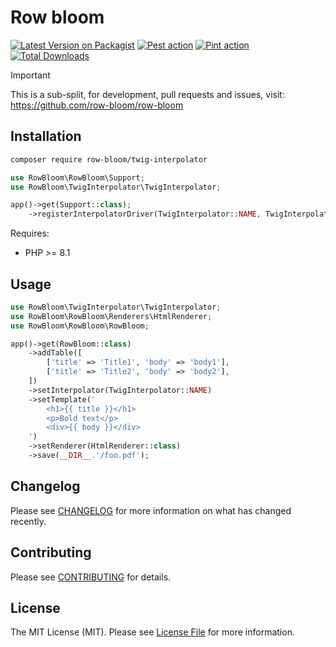 # Row bloom

[![Latest Version on Packagist](https://img.shields.io/packagist/v/row-bloom/twig-interpolator.svg?style=flat-square)](https://packagist.org/packages/row-bloom/twig-interpolator)
[![Pest action](https://img.shields.io/github/actions/workflow/status/row-bloom/row-bloom/run-tests.yml?branch=main&label=tests&style=flat-square)](https://github.com/row-bloom/row-bloom/actions?query=workflow%3Arun-tests+branch%3Amain)
[![Pint action](https://img.shields.io/github/actions/workflow/status/row-bloom/row-bloom/fix-php-code-style-issues.yml?branch=main&label=code%20style&style=flat-square)](https://github.com/row-bloom/row-bloom/actions?query=workflow%3A"Fix+PHP+code+style+issues"+branch%3Amain)
[![Total Downloads](https://img.shields.io/packagist/dt/row-bloom/twig-interpolator.svg?style=flat-square)](https://packagist.org/packages/row-bloom/twig-interpolator)

> [!IMPORTANT]
> This is a sub-split, for development, pull requests and issues, visit: <https://github.com/row-bloom/row-bloom>

## Installation

```bash
composer require row-bloom/twig-interpolator
```

```php
use RowBloom\RowBloom\Support;
use RowBloom\TwigInterpolator\TwigInterpolator;

app()->get(Support::class);
    ->registerInterpolatorDriver(TwigInterpolator::NAME, TwigInterpolator::class)
```

Requires:

- PHP >= 8.1

## Usage

```php
use RowBloom\TwigInterpolator\TwigInterpolator;
use RowBloom\RowBloom\Renderers\HtmlRenderer;
use RowBloom\RowBloom\RowBloom;

app()->get(RowBloom::class)
    ->addTable([
        ['title' => 'Title1', 'body' => 'body1'],
        ['title' => 'Title2', 'body' => 'body2'],
    ])
    ->setInterpolator(TwigInterpolator::NAME)
    ->setTemplate('
        <h1>{{ title }}</h1>
        <p>Bold text</p>
        <div>{{ body }}</div>
    ')
    ->setRenderer(HtmlRenderer::class)
    ->save(__DIR__.'/foo.pdf');
```

## Changelog

Please see [CHANGELOG](CHANGELOG.md) for more information on what has changed recently.

## Contributing

Please see [CONTRIBUTING](CONTRIBUTING.md) for details.

## License

The MIT License (MIT). Please see [License File](LICENSE.md) for more information.
